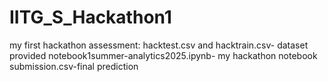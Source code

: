 # IITG_S_Hackathon1
my first hackathon assessment:
hacktest.csv and hacktrain.csv- dataset provided
notebook1summer-analytics2025.ipynb- my hackathon notebook
submission.csv-final prediction
